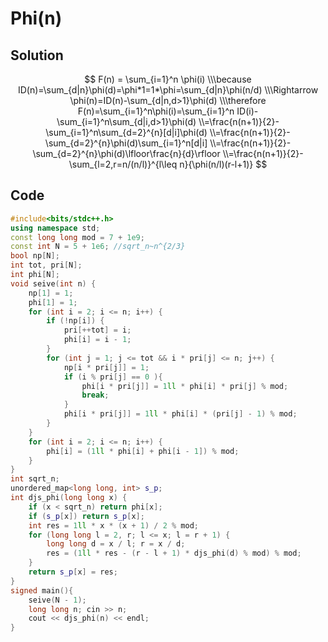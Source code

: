 # Phi(n)

## Solution

$$
F(n) = \sum_{i=1}^n \phi(i)
\\\because ID(n)=\sum_{d|n}\phi(d)=\phi*1=1*\phi=\sum_{d|n}\phi(n/d)
\\\Rightarrow \phi(n)=ID(n)-\sum_{d|n,d>1}\phi(d)
\\\therefore F(n)=\sum_{i=1}^n\phi(i)=\sum_{i=1}^n ID(i)-\sum_{i=1}^n\sum_{d|i,d>1}\phi(d)
\\=\frac{n(n+1)}{2}-\sum_{i=1}^n\sum_{d=2}^{n}[d|i]\phi(d)
\\=\frac{n(n+1)}{2}-\sum_{d=2}^{n}\phi(d)\sum_{i=1}^n[d|i]
\\=\frac{n(n+1)}{2}-\sum_{d=2}^{n}\phi(d)\lfloor\frac{n}{d}\rfloor
\\=\frac{n(n+1)}{2}-\sum_{l=2,r=n/(n/l)}^{l\leq n}{\phi(n/l)(r-l+1)}
$$

## Code

```c++
#include<bits/stdc++.h>
using namespace std;
const long long mod = 7 + 1e9;
const int N = 5 + 1e6; //sqrt_n~n^{2/3}
bool np[N];
int tot, pri[N];
int phi[N];
void seive(int n) {
    np[1] = 1;
    phi[1] = 1;
    for (int i = 2; i <= n; i++) {
        if (!np[i]) {
            pri[++tot] = i;
            phi[i] = i - 1;
        }
        for (int j = 1; j <= tot && i * pri[j] <= n; j++) {
            np[i * pri[j]] = 1;
            if (i % pri[j] == 0 ){
                phi[i * pri[j]] = 1ll * phi[i] * pri[j] % mod;
                break;
            }
            phi[i * pri[j]] = 1ll * phi[i] * (pri[j] - 1) % mod;
        }
    }
    for (int i = 2; i <= n; i++) {
        phi[i] = (1ll * phi[i] + phi[i - 1]) % mod;
    }
}
int sqrt_n;
unordered_map<long long, int> s_p;
int djs_phi(long long x) {
    if (x < sqrt_n) return phi[x];
    if (s_p[x]) return s_p[x];
    int res = 1ll * x * (x + 1) / 2 % mod;
    for (long long l = 2, r; l <= x; l = r + 1) {
        long long d = x / l; r = x / d;
       	res = (1ll * res - (r - l + 1) * djs_phi(d) % mod) % mod;
    }
    return s_p[x] = res;
}
signed main(){
    seive(N - 1);
    long long n; cin >> n;
    cout << djs_phi(n) << endl;
}
```

